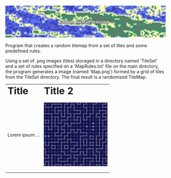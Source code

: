 <p align="center">
  <img src="Banner.gif" />
</p>

Program that creates a random tilemap from a set of tiles and some predefined rules.

Using a set of .png images (tiles) storaged in a directory named 'TileSet' and a set of rules specified on a 'MapRules.txt' file on the main directory, the program generates a image (named 'Map.png') formed by a grid of tiles from the TileSet directory. The final result is a randomized TileMap.

<table border="0">
 <tr>
    <td><b style="font-size:30px">Title</b></td>
    <td><b style="font-size:30px">Title 2</b></td>
 </tr>
 <tr>
    <td>Lorem ipsum ...</td>
    <td>
      <p align="center">
        <img src="OutputExamples/MoreExamples.gif" width="200"/>
      </p>
    </td>
 </tr>
</table>







